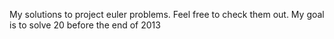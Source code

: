 My solutions to project euler problems. Feel free to check them out. My goal is to solve 20 before the end of 2013